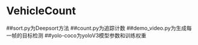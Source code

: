 # VehicleCount

##sort.py为Deepsort方法
##count.py为追踪计数
##demo_video.py为生成每一帧的目标检测
##yolo-coco为yoloV3模型参数和训练权重
